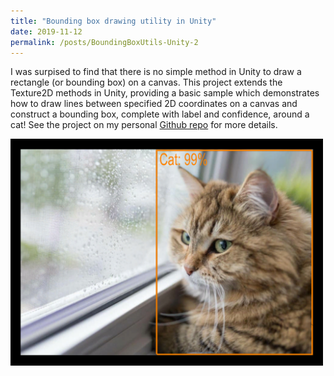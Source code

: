 ```yaml
---
title: "Bounding box drawing utility in Unity"
date: 2019-11-12
permalink: /posts/BoundingBoxUtils-Unity-2
---
```


I was surpised to find that there is no simple method in Unity to draw a rectangle (or bounding box) on a canvas. This project extends the Texture2D methods in Unity, providing a basic sample which demonstrates how to draw lines between specified 2D coordinates on a canvas and construct a bounding box, complete with label and confidence, around a cat! See the project on my personal [Github repo](https://github.com/doughtmw/BoundingBoxUtils-Unity) for more details.

<img src="/images/catBoundingBox.jpg" align="left" width="500">
<div style="margin-left: 500px"></div>
